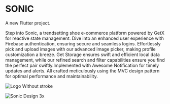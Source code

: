 # SONIC

A new Flutter project.

Step into Sonic, a trendsetting shoe e-commerce platform powered by GetX for reactive state management. Dive into an enhanced user experience with Firebase authentication, ensuring secure and seamless logins. Effortlessly pick and upload images with our advanced image picker, making profile customization a breeze. Get Storage ensures swift and efficient local data management, while our refined search and filter capabilities ensure you find the perfect pair swiftly.Implemented with Awesome Notification for timely updates and alerts. All crafted meticulously using the MVC design pattern for optimal performance and maintainability.

![Logo Without stroke](https://github.com/kimoo112/Sonic-App/assets/130873071/00daf6da-f6c1-4670-91c8-6fb4c599464f)


![Sonic Design 3x](https://github.com/kimoo112/Sonic-App/assets/130873071/4fc86ae6-25e0-468a-8ee8-61c4fecde09d)
